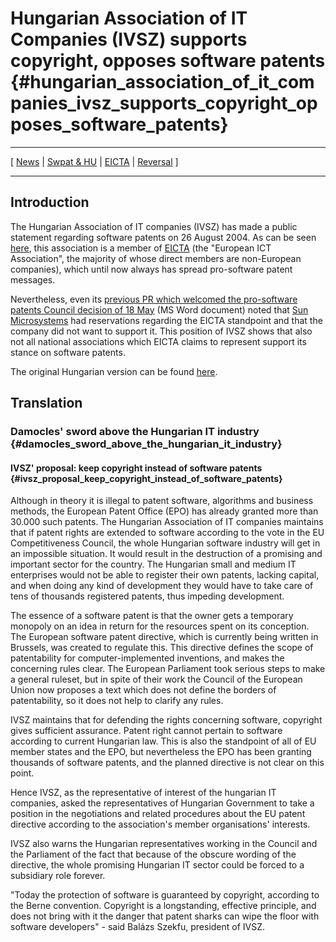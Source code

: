 # Hungarian Association of IT Companies (IVSZ) supports copyright, opposes software patents {#hungarian_association_of_it_companies_ivsz_supports_copyright_opposes_software_patents}

------------------------------------------------------------------------

\[ [ News](SwpatcninoEn "wikilink") \| [ Swpat &
HU](SwpathuEn "wikilink") \| [ EICTA](SwpateictaEn "wikilink") \| [
Reversal](ConsReversEn "wikilink") \]

------------------------------------------------------------------------

## Introduction

The Hungarian Association of IT companies (IVSZ) has made a public
statement regarding software patents on 26 August 2004. As can be seen
[here](http://www.eicta.org/Content/Default.asp?PageID=167 "wikilink"),
this association is a member of [ EICTA](SwpateictaEn "wikilink") (the
\"European ICT Association\", the majority of whose direct members are
non-European companies), which until now always has spread pro-software
patent messages.

Nevertheless, even its [previous PR which welcomed the pro-software
patents Council decision of 18
May](http://www.eicta.org/2/NFOIALPCIMADALNHKBFOJICL5G5R3T7GKTHN6JH1H96DWWM9V3PDBK9E5T4T7G9DBDBY9DW74HS/EICTA/docs/DLS/EICTACIIPressRelease18May-2004-LCC_CII-00001-01.doc "wikilink")
(MS Word document) noted that [ Sun Microsystems](SwpatsunEn "wikilink")
had reservations regarding the EICTA standpoint and that the company did
not want to support it. This position of IVSZ shows that also not all
national associations which EICTA claims to represent support its stance
on software patents.

The original Hungarian version can be found
[here](http://www.ivsz.hu/ivsz/portal/nid/140/pid/articlePortlet/oid/News.6204 "wikilink").

## Translation

### Damocles\' sword above the Hungarian IT industry {#damocles_sword_above_the_hungarian_it_industry}

#### IVSZ\' proposal: keep copyright instead of software patents {#ivsz_proposal_keep_copyright_instead_of_software_patents}

Although in theory it is illegal to patent software, algorithms and
business methods, the European Patent Office (EPO) has already granted
more than 30.000 such patents. The Hungarian Association of IT companies
maintains that if patent rights are extended to software according to
the vote in the EU Competitiveness Council, the whole Hungarian software
industry will get in an impossible situation. It would result in the
destruction of a promising and important sector for the country. The
Hungarian small and medium IT enterprises would not be able to register
their own patents, lacking capital, and when doing any kind of
development they would have to take care of tens of thousands registered
patents, thus impeding development.

The essence of a software patent is that the owner gets a temporary
monopoly on an idea in return for the resources spent on its conception.
The European software patent directive, which is currently being written
in Brussels, was created to regulate this. This directive defines the
scope of patentability for computer-implemented inventions, and makes
the concerning rules clear. The European Parliament took serious steps
to make a general ruleset, but in spite of their work the Council of the
European Union now proposes a text which does not define the borders of
patentability, so it does not help to clarify any rules.

IVSZ maintains that for defending the rights concerning software,
copyright gives sufficient assurance. Patent right cannot pertain to
software according to current Hungarian law. This is also the standpoint
of all of EU member states and the EPO, but nevertheless the EPO has
been granting thousands of software patents, and the planned directive
is not clear on this point.

Hence IVSZ, as the representative of interest of the hungarian IT
companies, asked the representatives of Hungarian Government to take a
position in the negotiations and related procedures about the EU patent
directive according to the association\'s member organisations\'
interests.

IVSZ also warns the Hungarian representatives working in the Council and
the Parliament of the fact that because of the obscure wording of the
directive, the whole promising Hungarian IT sector could be forced to a
subsidiary role forever.

\"Today the protection of software is guaranteed by copyright, according
to the Berne convention. Copyright is a longstanding, effective
principle, and does not bring with it the danger that patent sharks can
wipe the floor with software developers\" - said Balázs Szekfu,
president of IVSZ.
